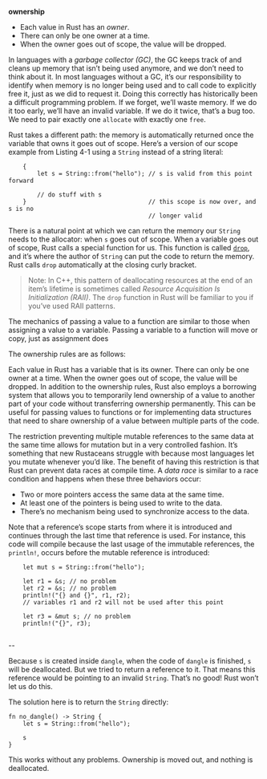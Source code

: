 **ownership**

*   Each value in Rust has an _owner_.
*   There can only be one owner at a time.
*   When the owner goes out of scope, the value will be dropped.

In languages with a _garbage collector (GC)_, the GC keeps track of and cleans up memory that isn’t being used anymore, and we don’t need to think about it. In most languages without a GC, it’s our responsibility to identify when memory is no longer being used and to call code to explicitly free it, just as we did to request it. Doing this correctly has historically been a difficult programming problem. If we forget, we’ll waste memory. If we do it too early, we’ll have an invalid variable. If we do it twice, that’s a bug too. We need to pair exactly one `allocate` with exactly one `free`.

Rust takes a different path: the memory is automatically returned once the variable that owns it goes out of scope. Here’s a version of our scope example from Listing 4-1 using a `String` instead of a string literal:

```plaintext
    {
        let s = String::from("hello"); // s is valid from this point forward

        // do stuff with s
    }                                  // this scope is now over, and s is no
                                       // longer valid
```


There is a natural point at which we can return the memory our `String` needs to the allocator: when `s` goes out of scope. When a variable goes out of scope, Rust calls a special function for us. This function is called [`drop`](https://doc.rust-lang.org/std/ops/trait.Drop.html#tymethod.drop), and it’s where the author of `String` can put the code to return the memory. Rust calls `drop` automatically at the closing curly bracket.

> Note: In C++, this pattern of deallocating resources at the end of an item’s lifetime is sometimes called _Resource Acquisition Is Initialization (RAII)_. The `drop` function in Rust will be familiar to you if you’ve used RAII patterns.

The mechanics of passing a value to a function are similar to those when assigning a value to a variable. Passing a variable to a function will move or copy, just as assignment does

The ownership rules are as follows:

Each value in Rust has a variable that is its owner.
There can only be one owner at a time.
When the owner goes out of scope, the value will be dropped.
In addition to the ownership rules, Rust also employs a borrowing system that allows you to temporarily lend ownership of a value to another part of your code without transferring ownership permanently. This can be useful for passing values to functions or for implementing data structures that need to share ownership of a value between multiple parts of the code.


The restriction preventing multiple mutable references to the same data at the same time allows for mutation but in a very controlled fashion. It’s something that new Rustaceans struggle with because most languages let you mutate whenever you’d like. The benefit of having this restriction is that Rust can prevent data races at compile time. A _data race_ is similar to a race condition and happens when these three behaviors occur:

*   Two or more pointers access the same data at the same time.
*   At least one of the pointers is being used to write to the data.
*   There’s no mechanism being used to synchronize access to the data.

Note that a reference’s scope starts from where it is introduced and continues through the last time that reference is used. For instance, this code will compile because the last usage of the immutable references, the `println!`, occurs before the mutable reference is introduced:

```plaintext
    let mut s = String::from("hello");

    let r1 = &s; // no problem
    let r2 = &s; // no problem
    println!("{} and {}", r1, r2);
    // variables r1 and r2 will not be used after this point

    let r3 = &mut s; // no problem
    println!("{}", r3);
   
```

\--

Because `s` is created inside `dangle`, when the code of `dangle` is finished, `s` will be deallocated. But we tried to return a reference to it. That means this reference would be pointing to an invalid `String`. That’s no good! Rust won’t let us do this.

The solution here is to return the `String` directly:

```plaintext
fn no_dangle() -> String {
    let s = String::from("hello");

    s
}
```

This works without any problems. Ownership is moved out, and nothing is deallocated.